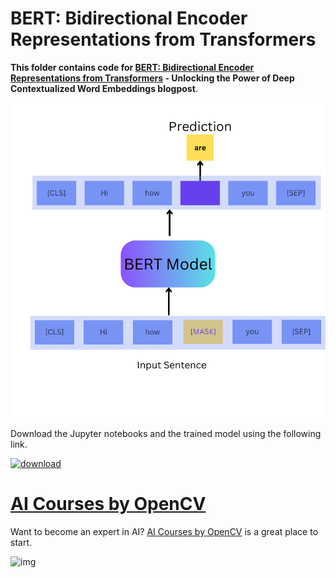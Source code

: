 # BERT: Bidirectional Encoder Representations from Transformers

**This folder contains code for [BERT: Bidirectional Encoder Representations from Transformers](https://learnopencv.com/bert-bidirectional-encoder-representations-from-transformers/) - Unlocking the Power of Deep Contextualized Word Embeddings blogpost**.

![](media/bert-masked-language-modeling.png)

Download the Jupyter notebooks and the trained model using the following link.

[<img src="https://learnopencv.com/wp-content/uploads/2022/07/download-button-e1657285155454.png" alt="download" width="200">](https://www.dropbox.com/scl/fo/emu04jitxcme3kfaj9rer/h?rlkey=onq61ypfttgclc2drkmvi1czr&dl=1)

# [AI Courses by OpenCV](https://github.com/spmallick/learnopencv/tree/master/Comparing-KerasCV-YOLOv8-Models-on-the-Global-Wheat-Data-2020#ai-courses-by-opencv)

Want to become an expert in AI? [AI Courses by OpenCV](https://opencv.org/courses/) is a great place to start.

![img](https://camo.githubusercontent.com/5c10c2db6c1c005a3846ca4e1774a650346ef7e0be436aa7b39e50210d2a80af/68747470733a2f2f6c6561726e6f70656e63762e636f6d2f77702d636f6e74656e742f75706c6f6164732f323032332f30312f41492d436f75727365732d42792d4f70656e43562d4769746875622e706e67)